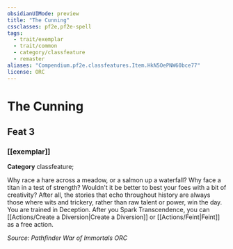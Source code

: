 ```yaml
---
obsidianUIMode: preview
title: "The Cunning"
cssclasses: pf2e,pf2e-spell
tags:
  - trait/exemplar
  - trait/common
  - category/classfeature
  - remaster
aliases: "Compendium.pf2e.classfeatures.Item.HkN5OePNW60bce77"
license: ORC
---
```

# The Cunning
## Feat 3
### [[exemplar]]

**Category** classfeature; 




Why race a hare across a meadow, or a salmon up a waterfall? Why face a titan in a test of strength? Wouldn't it be better to best your foes with a bit of creativity? After all, the stories that echo throughout history are always those where wits and trickery, rather than raw talent or power, win the day. You are trained in Deception. After you Spark Transcendence, you can [[Actions/Create a Diversion|Create a Diversion]] or [[Actions/Feint|Feint]] as a free action.

*Source: Pathfinder War of Immortals*
*ORC*
